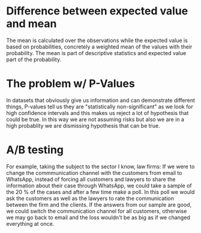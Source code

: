 # Difference between expected value and mean

The mean is calculated over the observations while the expected value is based on probabilities, concretely a weighted mean of
the values with their probability. The mean is part of descriptive statistics and expected value part of the probability.

# The problem w/ P-Values

In datasets that obviously give us information and can demonstrate different things, P-values tell us they are "statistically non-significant" as we look for high confidence intervals and this makes us reject a lot of hypothesis that could be true. In this way we are not assuming risks but also we are in a high probablity we are dismissing hypothesis that can be true.

# A/B testing

For example, taking the subject to the sector I know, law firms: If we were to change the commmunication channel with the customers from email to WhatsApp, instead of forcing all customers and lawyers to share the information about their case through WhatsApp, we could take a sample of the 20 % of the cases and after a few time make a poll. In this poll we would ask the customers as well as the lawyers to rate the communication between the firm and the clients. If the answers from our sample are good, we could switch the communication channel for all customers, otherwise we may go back to email and the loss wouldn't be as big as if we changed everything at once.
